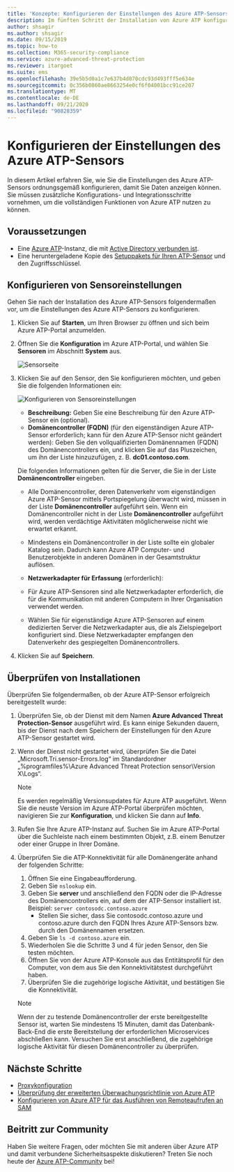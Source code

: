 ```yaml
---
title: 'Konzepte: Konfigurieren der Einstellungen des Azure ATP-Sensors'
description: Im fünften Schritt der Installation von Azure ATP konfigurieren Sie Einstellungen für Ihren eigenständigen Azure ATP-Sensor.
author: shsagir
ms.author: shsagir
ms.date: 09/15/2019
ms.topic: how-to
ms.collection: M365-security-compliance
ms.service: azure-advanced-threat-protection
ms.reviewer: itargoet
ms.suite: ems
ms.openlocfilehash: 39e5b5d0a1c7e637b4d070cdc93d493fff5e634e
ms.sourcegitcommit: 0c356b0860ae8663254e0cf6f04001bcc91ce207
ms.translationtype: MT
ms.contentlocale: de-DE
ms.lasthandoff: 09/21/2020
ms.locfileid: "90828359"
---
```

# <a name="configure-azure-atp-sensor-settings"></a>Konfigurieren der Einstellungen des Azure ATP-Sensors

In diesem Artikel erfahren Sie, wie Sie die Einstellungen des Azure ATP-Sensors ordnungsgemäß konfigurieren, damit Sie Daten anzeigen können. Sie müssen zusätzliche Konfigurations- und Integrationsschritte vornehmen, um die vollständigen Funktionen von Azure ATP nutzen zu können.

## <a name="prerequisites"></a>Voraussetzungen

- Eine [Azure ATP](install-step1.md)-Instanz, die mit [Active Directory verbunden ist](install-step2.md).
- Eine heruntergeladene Kopie des [Setuppakets für Ihren ATP-Sensor](install-step3.md) und den Zugriffsschlüssel.

## <a name="configure-sensor-settings"></a>Konfigurieren von Sensoreinstellungen

Gehen Sie nach der Installation des Azure ATP-Sensors folgendermaßen vor, um die Einstellungen des Azure ATP-Sensors zu konfigurieren.

1. Klicken Sie auf **Starten**, um Ihren Browser zu öffnen und sich beim Azure ATP-Portal anzumelden.

1. Öffnen Sie die **Konfiguration** im Azure ATP-Portal, und wählen Sie **Sensoren** im Abschnitt **System** aus.

    ![Sensorseite](media/atp-sensor-config.png)

1. Klicken Sie auf den Sensor, den Sie konfigurieren möchten, und geben Sie die folgenden Informationen ein:

    ![Konfigurieren von Sensoreinstellungen](media/atp-sensor-config-2.png)

    - **Beschreibung:** Geben Sie eine Beschreibung für den Azure ATP-Sensor ein (optional).
    - **Domänencontroller (FQDN)** (für den eigenständigen Azure ATP-Sensor erforderlich; kann für den Azure ATP-Sensor nicht geändert werden): Geben Sie den vollqualifizierten Domänennamen (FQDN) des Domänencontrollers ein, und klicken Sie auf das Pluszeichen, um ihn der Liste hinzuzufügen, z. B. **dc01.contoso.com**.

    Die folgenden Informationen gelten für die Server, die Sie in der Liste **Domänencontroller** eingeben.
    - Alle Domänencontroller, deren Datenverkehr vom eigenständigen Azure ATP-Sensor mittels Portspiegelung überwacht wird, müssen in der Liste **Domänencontroller** aufgeführt sein. Wenn ein Domänencontroller nicht in der Liste **Domänencontroller** aufgeführt wird, werden verdächtige Aktivitäten möglicherweise nicht wie erwartet erkannt.
    - Mindestens ein Domänencontroller in der Liste sollte ein globaler Katalog sein. Dadurch kann Azure ATP Computer- und Benutzerobjekte in anderen Domänen in der Gesamtstruktur auflösen.

    - **Netzwerkadapter für Erfassung** (erforderlich):

    - Für Azure ATP-Sensoren sind alle Netzwerkadapter erforderlich, die für die Kommunikation mit anderen Computern in Ihrer Organisation verwendet werden.
    - Wählen Sie für eigenständige Azure ATP-Sensoren auf einem dedizierten Server die Netzwerkadapter aus, die als Zielspiegelport konfiguriert sind. Diese Netzwerkadapter empfangen den Datenverkehr des gespiegelten Domänencontrollers.

1. Klicken Sie auf **Speichern**.

## <a name="validate-installations"></a>Überprüfen von Installationen

Überprüfen Sie folgendermaßen, ob der Azure ATP-Sensor erfolgreich bereitgestellt wurde:

1. Überprüfen Sie, ob der Dienst mit dem Namen **Azure Advanced Threat Protection-Sensor** ausgeführt wird. Es kann einige Sekunden dauern, bis der Dienst nach dem Speichern der Einstellungen für den Azure ATP-Sensor gestartet wird.

1. Wenn der Dienst nicht gestartet wird, überprüfen Sie die Datei „Microsoft.Tri.sensor-Errors.log“ im Standardordner „%programfiles%\Azure Advanced Threat Protection sensor\Version X\Logs“.

    >[!NOTE]
    > Es werden regelmäßig Versionsupdates für Azure ATP ausgeführt. Wenn Sie die neuste Version im Azure ATP-Portal überprüfen möchten, navigieren Sie zur **Konfiguration**, und klicken Sie dann auf **Info**.

1. Rufen Sie Ihre Azure ATP-Instanz auf. Suchen Sie im Azure ATP-Portal über die Suchleiste nach einem bestimmten Objekt, z.B. einem Benutzer oder einer Gruppe in Ihrer Domäne.

1. Überprüfen Sie die ATP-Konnektivität für alle Domänengeräte anhand der folgenden Schritte:
    1. Öffnen Sie eine Eingabeaufforderung.
    1. Geben Sie `nslookup` ein.
    1. Geben Sie **server** und anschließend den FQDN oder die IP-Adresse des Domänencontrollers ein, auf dem der ATP-Sensor installiert ist. Beispiel: `server contosodc.contoso.azure`
        - Stellen Sie sicher, dass Sie contosodc.contoso.azure und contoso.azure durch den FQDN Ihres Azure ATP-Sensors bzw. durch den Domänennamen ersetzen.
    1. Geben Sie `ls -d contoso.azure` ein.
    1. Wiederholen Sie die Schritte 3 und 4 für jeden Sensor, den Sie testen möchten.
    1. Öffnen Sie von der Azure ATP-Konsole aus das Entitätsprofil für den Computer, von dem aus Sie den Konnektivitätstest durchgeführt haben.
    1. Überprüfen Sie die zugehörige logische Aktivität, und bestätigen Sie die Konnektivität.

    > [!NOTE]
    >Wenn der zu testende Domänencontroller der erste bereitgestellte Sensor ist, warten Sie mindestens 15 Minuten, damit das Datenbank-Back-End die erste Bereitstellung der erforderlichen Microservices abschließen kann. Versuchen Sie erst anschließend, die zugehörige logische Aktivität für diesen Domänencontroller zu überprüfen.

## <a name="next-steps"></a>Nächste Schritte

- [Proxykonfiguration](configure-proxy.md)
- [Überprüfung der erweiterten Überwachungsrichtlinie von Azure ATP](configure-windows-event-collection.md)
- [Konfigurieren von Azure ATP für das Ausführen von Remoteaufrufen an SAM](install-step8-samr.md)

## <a name="join-the-community"></a>Beitritt zur Community

Haben Sie weitere Fragen, oder möchten Sie mit anderen über Azure ATP und damit verbundene Sicherheitsaspekte diskutieren? Treten Sie noch heute der [Azure ATP-Community](https://aka.ms/azureatpcommunity) bei!